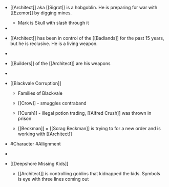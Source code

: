 
 - [[Architect]]  aka [[Sigrot]] is a hobgoblin. He is preparing for war with [[Ezemor]]  by digging mines.

	 - Mark is Skull with slash through it
 - 
 - [[Architect]]   has been in control of the [[Badlands]]   for the past 15 years, but he is reclusive. He is  a living weapon.
 - 
 - [[Builders]] of the [[Architect]]   are his weapons
 - 
 - [[Blackvale Corruption]] 

	 - Families of Blackvale

	 - [[Crow]]  - smuggles contraband

	 - [[Cursh]]  - illegal potion trading, [[Alfred Crush]]  was thrown in prison

	 - [[Beckman]] = [[Scrag Beckman]]  is trying to for a new order and is working with [[Architect]] 
 - #Character #Allignment

 - 
 - [[Deepshore Missing Kids]] 

	 - [[Architect]] is controlling goblins that kidnapped the kids. Symbols is eye with three lines coming out